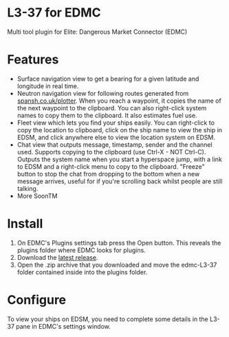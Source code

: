 # L3-37 for EDMC
Multi tool plugin for Elite: Dangerous Market Connector (EDMC)

# Features
- Surface navigation view to get a bearing for a given latitude and longitude in real time.
- Neutron navigation view for following routes generated from [spansh.co.uk/plotter](https://www.spansh.co.uk/plotter).  When you reach a waypoint, it copies the name of the next waypoint to the clipboard.  You can also right-click system names to copy them to the clipboard.  It also estimates fuel use.
- Fleet view which lets you find your ships easily.  You can right-click to copy the location to clipboard, click on the ship name to view the ship in EDSM, and click anywhere else to view the location system on EDSM.
- Chat view that outputs message, timestamp, sender and the channel used.  Supports copying to the clipboard (use Ctrl-X - NOT Ctrl-C).  Outputs the system name when you start a hyperspace jump, with a link to EDSM and a right-click menu to copy to the clipboard.  "Freeze" button to stop the chat from dropping to the bottom when a new message arrives, useful for if you're scrolling back whilst people are still talking.
- More SoonTM

# Install

1. On EDMC's Plugins settings tab press the Open button. This reveals the plugins folder where EDMC looks for plugins.
2. Download the [latest release](https://github.com/WaferMouse/L3-37/releases).
3. Open the .zip archive that you downloaded and move the edmc-L3-37 folder contained inside into the plugins folder.

# Configure

To view your ships on EDSM, you need to complete some details in the L3-37 pane in EDMC's settings window.
